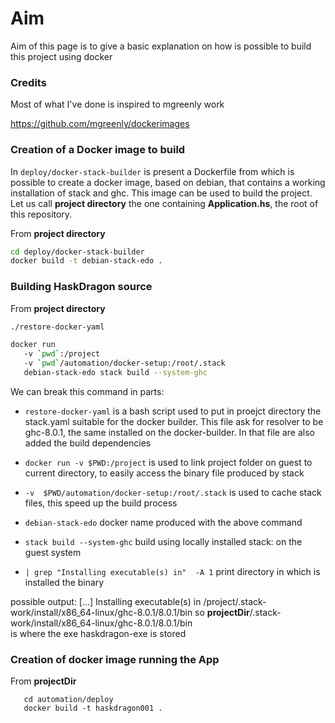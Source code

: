 # Aim

Aim of this page is to give a basic explanation on how is possible to build this project using docker

### Credits

Most of what I've done is inspired to mgreenly work

https://github.com/mgreenly/dockerimages

### Creation of a Docker image to build

In `deploy/docker-stack-builder` is present a Dockerfile from which is possible to create a docker image, based on debian, that contains a working installation of stack and ghc. This image can be used to build the project.
Let us call **project directory** the one containing  **Application.hs**, the root of this repository.

From **project directory**

```bash
cd deploy/docker-stack-builder
docker build -t debian-stack-edo .
```



### Building HaskDragon source

From **project directory**

```bash
./restore-docker-yaml  

docker run
   -v `pwd`:/project  
   -v `pwd`/automation/docker-setup:/root/.stack
   debian-stack-edo stack build --system-ghc
```


We can break this command in parts:

- `restore-docker-yaml`  is  a bash script used to put in proejct directory the stack.yaml suitable for the docker builder. This file ask for resolver to be ghc-8.0.1, the same installed on the docker-builder. In that file are also added the build dependencies

-  `docker run -v $PWD:/project` is used to link project folder on guest to current directory, to easily access
  the binary file produced by stack

-  `-v  $PWD/automation/docker-setup:/root/.stack`   is used to cache stack files, this speed up the build process

-  `debian-stack-edo`  docker name produced with the above command

-  `stack build --system-ghc`  build using locally installed stack: on the guest system

-  ` | grep "Installing executable(s) in"  -A 1 `  print directory in which is installed the binary

possible output: [...]
Installing executable(s) in
/project/.stack-work/install/x86_64-linux/ghc-8.0.1/8.0.1/bin
so
**projectDir**/.stack-work/install/x86_64-linux/ghc-8.0.1/8.0.1/bin  
is where the exe haskdragon-exe is stored

### Creation of docker image running the App

From **projectDir**

```cp .stack-work/install/x86_64-linux/ghc-8.0.1/8.0.1/bin/haskdragon-exe  automation/deploy
   cd automation/deploy
   docker build -t haskdragon001 .      
```
